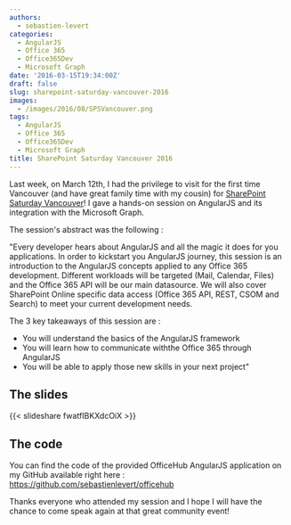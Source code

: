 ```yaml
---
authors:
  - sebastien-levert
categories:
  - AngularJS
  - Office 365
  - Office365Dev
  - Microsoft Graph
date: '2016-03-15T19:34:00Z'
draft: false
slug: sharepoint-saturday-vancouver-2016
images:
  - /images/2016/08/SPSVancouver.png
tags:
  - AngularJS
  - Office 365
  - Office365Dev
  - Microsoft Graph
title: SharePoint Saturday Vancouver 2016
---
```


Last week, on March 12th, I had the privilege to visit for the first time Vancouver (and have great family time with my
cousin) for [SharePoint Saturday Vancouver](http://www.spsevents.org/city/vancouver/2016)! I gave a hands-on session on
AngularJS and its integration with the Microsoft Graph.

The session's abstract was the following :

"Every developer hears about AngularJS and all the magic it does for you applications. In order to kickstart you
AngularJS journey, this session is an introduction to the AngularJS concepts applied to any Office 365 development.
Different workloads will be targeted (Mail, Calendar, Files) and the Office 365 API will be our main datasource. We will
also cover SharePoint Online specific data access (Office 365 API, REST, CSOM and Search) to meet your current
development needs.

The 3 key takeaways of this session are :

- You will understand the basics of the AngularJS framework
- You will learn how to communicate withthe Office 365 through AngularJS
- You will be able to apply those new skills in your next project"

## The slides

{{< slideshare fwatfIBKXdcOiX >}}

## The code

You can find the code of the provided OfficeHub AngularJS application on my GitHub available right here :
https://github.com/sebastienlevert/officehub

Thanks everyone who attended my session and I hope I will have the chance to come speak again at that great community
event!
